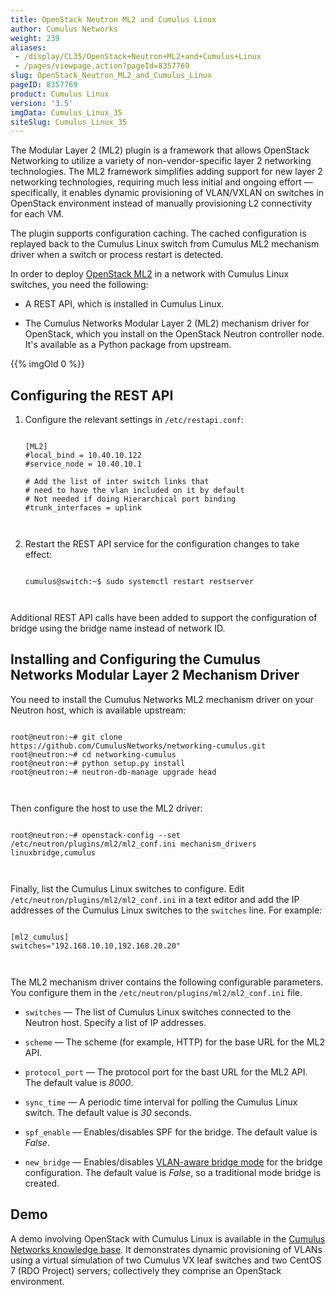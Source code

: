 ```yaml
---
title: OpenStack Neutron ML2 and Cumulus Linux
author: Cumulus Networks
weight: 239
aliases:
 - /display/CL35/OpenStack+Neutron+ML2+and+Cumulus+Linux
 - /pages/viewpage.action?pageId=8357769
slug: OpenStack_Neutron_ML2_and_Cumulus_Linux
pageID: 8357769
product: Cumulus Linux
version: '3.5'
imgData: Cumulus_Linux_35
siteSlug: Cumulus_Linux_35
---
```

The Modular Layer 2 (ML2) plugin is a framework that allows OpenStack
Networking to utilize a variety of non-vendor-specific layer 2
networking technologies. The ML2 framework simplifies adding support for
new layer 2 networking technologies, requiring much less initial and
ongoing effort — specifically, it enables dynamic provisioning of
VLAN/VXLAN on switches in OpenStack environment instead of manually
provisioning L2 connectivity for each VM.

The plugin supports configuration caching. The cached configuration is
replayed back to the Cumulus Linux switch from Cumulus ML2 mechanism
driver when a switch or process restart is detected.

In order to deploy [OpenStack
ML2](https://wiki.openstack.org/wiki/Neutron/ML2) in a network with
Cumulus Linux switches, you need the following:

  - A REST API, which is installed in Cumulus Linux.

  - The Cumulus Networks Modular Layer 2 (ML2) mechanism driver for
    OpenStack, which you install on the OpenStack Neutron controller
    node. It's available as a Python package from upstream.

{{% imgOld 0 %}}

## Configuring the REST API

1.  Configure the relevant settings in `/etc/restapi.conf`:
    
    ``` 
                       
    [ML2]
    #local_bind = 10.40.10.122
    #service_node = 10.40.10.1
     
    # Add the list of inter switch links that
    # need to have the vlan included on it by default
    # Not needed if doing Hierarchical port binding
    #trunk_interfaces = uplink
       
        
    ```

2.  Restart the REST API service for the configuration changes to take
    effect:
    
    ``` 
                       
    cumulus@switch:~$ sudo systemctl restart restserver
       
        
    ```

Additional REST API calls have been added to support the configuration
of bridge using the bridge name instead of network ID.

## Installing and Configuring the Cumulus Networks Modular Layer 2 Mechanism Driver

You need to install the Cumulus Networks ML2 mechanism driver on your
Neutron host, which is available upstream:

``` 
                   
root@neutron:~# git clone https://github.com/CumulusNetworks/networking-cumulus.git
root@neutron:~# cd networking-cumulus
root@neutron:~# python setup.py install
root@neutron:~# neutron-db-manage upgrade head
   
    
```

Then configure the host to use the ML2 driver:

``` 
                   
root@neutron:~# openstack-config --set /etc/neutron/plugins/ml2/ml2_conf.ini mechanism_drivers linuxbridge,cumulus
   
    
```

Finally, list the Cumulus Linux switches to configure. Edit
`/etc/neutron/plugins/ml2/ml2_conf.ini` in a text editor and add the IP
addresses of the Cumulus Linux switches to the `switches` line. For
example:

``` 
                   
[ml2_cumulus]
switches="192.168.10.10,192.168.20.20"
   
    
```

The ML2 mechanism driver contains the following configurable parameters.
You configure them in the `/etc/neutron/plugins/ml2/ml2_conf.ini` file.

  - `switches` — The list of Cumulus Linux switches connected to the
    Neutron host. Specify a list of IP addresses.

  - `scheme` — The scheme (for example, HTTP) for the base URL for the
    ML2 API.

  - `protocol_port` — The protocol port for the bast URL for the ML2
    API. The default value is *8000*.

  - `sync_time` — A periodic time interval for polling the Cumulus Linux
    switch. The default value is *30* seconds.

  - `spf_enable` — Enables/disables SPF for the bridge. The default
    value is *False*.

  - `new_bridge` — Enables/disables [VLAN-aware bridge
    mode](/VLAN-aware_Bridge_Mode_for_Large-scale_Layer_2_Environments.html)
    for the bridge configuration. The default value is *False*, so a
    traditional mode bridge is created.

## Demo

A demo involving OpenStack with Cumulus Linux is available in the
[Cumulus Networks knowledge
base](https://support.cumulusnetworks.com/hc/en-us/articles/226174767).
It demonstrates dynamic provisioning of VLANs using a virtual simulation
of two Cumulus VX leaf switches and two CentOS 7 (RDO Project) servers;
collectively they comprise an OpenStack environment.

<article id="html-search-results" class="ht-content" style="display: none;">

</article>

<footer id="ht-footer">

</footer>
